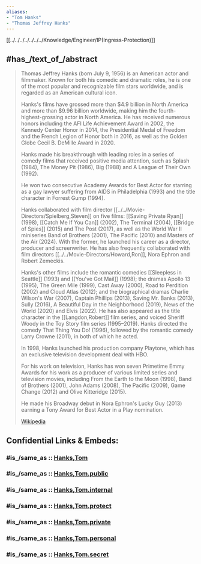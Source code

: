 ```yaml
---
aliases:
- "Tom Hanks"
- "Thomas Jeffrey Hanks"
---
```


[[../../../../../../../Knowledge/Engineer/IP(Ingress-Protection)]] 
## #has_/text_of_/abstract 

> Thomas Jeffrey Hanks (born July 9, 1956) is an American actor and filmmaker. 
> Known for both his comedic and dramatic roles, 
> he is one of the most popular and recognizable film stars worldwide, 
> and is regarded as an American cultural icon. 
> 
> Hanks's films have grossed more than $4.9 billion in North America 
> and more than $9.96 billion worldwide, 
> making him the fourth-highest-grossing actor in North America. 
> He has received numerous honors including the AFI Life Achievement Award in 2002, 
> the Kennedy Center Honor in 2014, the Presidential Medal of Freedom 
> and the French Legion of Honor both in 2016, 
> as well as the Golden Globe Cecil B. DeMille Award in 2020.
>
> Hanks made his breakthrough with leading roles in a series of comedy films 
> that received positive media attention, such as Splash (1984), 
> The Money Pit (1986), Big (1988) and A League of Their Own (1992). 
> 
> He won two consecutive Academy Awards for Best Actor 
> for starring as a gay lawyer suffering from AIDS in Philadelphia (1993) 
> and the title character in Forrest Gump (1994). 
> 
> Hanks collaborated with film director [[../../Movie-Directors/Spielberg,Steven]] on five films: [[Saving Private Ryan]] (1998), 
> [[Catch Me If You Can]] (2002), The Terminal (2004), [[Bridge of Spies]] (2015) and The Post (2017), 
> as well as the World War II miniseries Band of Brothers (2001), The Pacific (2010) and Masters of the Air (2024). With the former, he launched his career as a director, producer and screenwriter. He has also frequently collaborated with film directors [[../../Movie-Directors/Howard,Ron]], Nora Ephron and Robert Zemeckis.
>
> Hanks's other films include the romantic comedies [[Sleepless in Seattle]] (1993) and [[You've Got Mail]] (1998); the dramas Apollo 13 (1995), The Green Mile (1999), Cast Away (2000), Road to Perdition (2002) and Cloud Atlas (2012); and the biographical dramas Charlie Wilson's War (2007), Captain Phillips (2013), Saving Mr. Banks (2013), Sully (2016), A Beautiful Day in the Neighborhood (2019), News of the World (2020) and Elvis (2022). 
> He has also appeared as the title character in the [[Langdon,Robert]] film series, 
> and voiced Sheriff Woody in the Toy Story film series (1995–2019). 
> Hanks directed the comedy That Thing You Do! (1996), 
> followed by the romantic comedy Larry Crowne (2011), in both of which he acted.
>
> In 1998, Hanks launched his production company Playtone, 
> which has an exclusive television development deal with HBO. 
> 
> For his work on television, Hanks has won seven Primetime Emmy Awards 
> for his work as a producer of various limited series and television movies, 
> including From the Earth to the Moon (1998), Band of Brothers (2001), John Adams (2008), 
> The Pacific (2009), Game Change (2012) and Olive Kitteridge (2015). 
> 
> He made his Broadway debut in Nora Ephron's Lucky Guy (2013) 
> earning a Tony Award for Best Actor in a Play nomination.
>
> [Wikipedia](https://en.wikipedia.org/wiki/Tom%20Hanks)


## Confidential Links & Embeds: 

### #is_/same_as :: [Hanks,Tom](/_Standards/Society/Communication/Media/Movie/Actor/US_Actor/Hanks,Tom.md) 

### #is_/same_as :: [Hanks,Tom.public](/_public/Society/Communication/Media/Movie/Actor/US_Actor/Hanks,Tom.public.md) 

### #is_/same_as :: [Hanks,Tom.internal](/_internal/Society/Communication/Media/Movie/Actor/US_Actor/Hanks,Tom.internal.md) 

### #is_/same_as :: [Hanks,Tom.protect](/_protect/Society/Communication/Media/Movie/Actor/US_Actor/Hanks,Tom.protect.md) 

### #is_/same_as :: [Hanks,Tom.private](/_private/Society/Communication/Media/Movie/Actor/US_Actor/Hanks,Tom.private.md) 

### #is_/same_as :: [Hanks,Tom.personal](/_personal/Society/Communication/Media/Movie/Actor/US_Actor/Hanks,Tom.personal.md) 

### #is_/same_as :: [Hanks,Tom.secret](/_secret/Society/Communication/Media/Movie/Actor/US_Actor/Hanks,Tom.secret.md)

